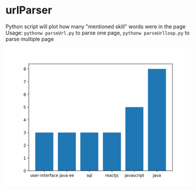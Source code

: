 # urlParser
Python script will plot how many "mentioned skill" words were in the page
Usage: `pythonw parseUrl.py` to parse one page, `pythonw parseUrlloop.py` to parse multiple page

![Programming Skills](Programming_skills.png)
